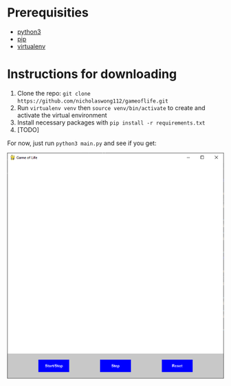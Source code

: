 # Prerequisities
- [python3](https://docs.python.org/3/using/index.html)
- [pip](https://pip.pypa.io/en/stable/installing/)
- [virtualenv](https://virtualenv.pypa.io/en/latest/installation/)

# Instructions for downloading
1. Clone the repo: `git clone https://github.com/nicholaswong112/gameoflife.git`
2. Run `virtualenv venv` then `source venv/bin/activate` to create and activate the virtual environment
3. Install necessary packages with `pip install -r requirements.txt`
4. [TODO]

For now, just run `python3 main.py` and see if you get:

![desired output](test.PNG)